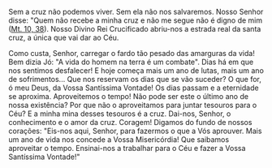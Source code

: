 Sem a cruz não podemos viver. Sem ela não nos salvaremos. Nosso Senhor disse: "Quem não recebe a minha cruz e não me segue não é digno de mim ([Mt. 10, 38](https://vulgata.online/bible/Mt.10?ed=MS&vfn=MS.Mt.10.38:vs)). Nosso Divino Rei Crucificado abriu-nos a estrada real da santa cruz, a única que vai dar ao Céu.

Como custa, Senhor, carregar o fardo tão pesado das amarguras da vida! Bem dizia Jó: "A vida do homem na terra é um combate". Dias há em que nos sentimos desfalecer! E hoje começa mais um ano de lutas, mais um ano de sofrimentos\... Que nos reservam os dias que se vão suceder? O que for, ó meu Deus, da Vossa Santíssima Vontade! Os dias passam e a eternidade se aproxima. Aproveitemos o tempo! Não pode ser este o último ano de nossa existência? Por que não o aproveitamos para juntar tesouros para o Céu? E a minha mina desses tesouros é a cruz. Dai-nos, Senhor, o conhecimento e o amor da cruz. Coragem! Digamos do fundo de nossos corações: "Eis-nos aqui, Senhor, para fazermos o que a Vós aprouver. Mais um ano de vida nos concede a Vossa Misericórdia! Que saibamos aproveitar o tempo. Ensinai-nos a trabalhar para o Céu e fazer a Vossa Santíssima Vontade!"
